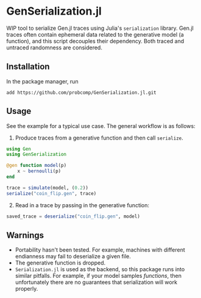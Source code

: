 # GenSerialization.jl

WIP tool to serialize Gen.jl traces using Julia's `serialization` library. Gen.jl traces often contain ephemeral data related to the generative model (a function), and this script decouples their dependency. Both traced and untraced randomness are considered.

## Installation
In the package manager, run
```
add https://github.com/probcomp/GenSerialization.jl.git
```

## Usage
See the example for a typical use case. The general workflow is as follows:
1. Produce traces from a generative function and then call `serialize`.
```julia
using Gen
using GenSerialization

@gen function model(p) 
    x ~ bernoulli(p)
end

trace = simulate(model, (0.2))
serialize("coin_flip.gen", trace)
```

2. Read in a trace by passing in the generative function:
```julia
saved_trace = deserialize("coin_flip.gen", model)
```

## Warnings
- Portability hasn't been tested. For example, machines with different endianness may fail to deserialize a given file. 
- The generative function is dropped. 
- `Serialization.jl` is used as the backend, so this package runs into similar pitfalls. For example, if your model samples *functions*, then unfortunately there are no guarantees that serialization will work properly. 